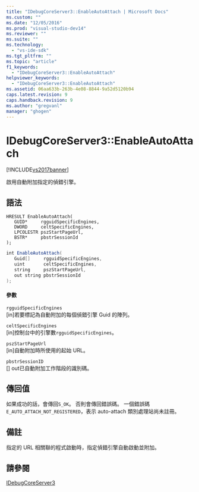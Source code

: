 ```yaml
---
title: "IDebugCoreServer3::EnableAutoAttach | Microsoft Docs"
ms.custom: ""
ms.date: "12/05/2016"
ms.prod: "visual-studio-dev14"
ms.reviewer: ""
ms.suite: ""
ms.technology: 
  - "vs-ide-sdk"
ms.tgt_pltfrm: ""
ms.topic: "article"
f1_keywords: 
  - "IDebugCoreServer3::EnableAutoAttach"
helpviewer_keywords: 
  - "IDebugCoreServer3::EnableAutoAttach"
ms.assetid: 06aa633b-263b-4e08-8844-9a52d5120b94
caps.latest.revision: 9
caps.handback.revision: 9
ms.author: "gregvanl"
manager: "ghogen"
---
```

# IDebugCoreServer3::EnableAutoAttach
[!INCLUDE[vs2017banner](../../../code-quality/includes/vs2017banner.md)]

啟用自動附加指定的偵錯引擎。  
  
## 語法  
  
```cpp#  
HRESULT EnableAutoAttach(  
   GUID*     rgguidSpecificEngines,  
   DWORD     celtSpecificEngines,  
   LPCOLESTR pszStartPageUrl,  
   BSTR*     pbstrSessionId  
);  
```  
  
```c#  
int EnableAutoAttach(  
   Guid[]     rgguidSpecificEngines,  
   uint       celtSpecificEngines,  
   string     pszStartPageUrl,  
   out string pbstrSessionId  
);  
```  
  
#### 參數  
 `rgguidSpecificEngines`  
 \[in\]若要標記為自動附加的每個偵錯引擎 Guid 的陣列。  
  
 `celtSpecificEngines`  
 \[in\]控制台中的引擎數`rgguidSpecificEngines`。  
  
 `pszStartPageUrl`  
 \[in\]自動附加時所使用的起始 URL。  
  
 `pbstrSessionID`  
 \[\] out已自動附加工作階段的識別碼。  
  
## 傳回值  
 如果成功的話，會傳回`S_OK`。 否則會傳回錯誤碼。  一個錯誤碼`E_AUTO_ATTACH_NOT_REGISTERED`，表示 auto\-attach 類別處理站尚未註冊。  
  
## 備註  
 指定的 URL 相關聯的程式啟動時，指定偵錯引擎自動啟動並附加。  
  
## 請參閱  
 [IDebugCoreServer3](../../../extensibility/debugger/reference/idebugcoreserver3.md)